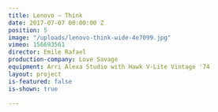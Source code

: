 ```yaml
---
title: Lenovo — Think
date: 2017-07-07 00:00:00 Z
position: 5
image: "/uploads/lenovo-think-wide-4e7099.jpg"
vimeo: 156693561
director: Emile Rafael
production-company: Love Savage
equipment: Arri Alexa Studio with Hawk V-Lite Vintage '74
layout: project
is-featured: false
is-shown: true

---
```


